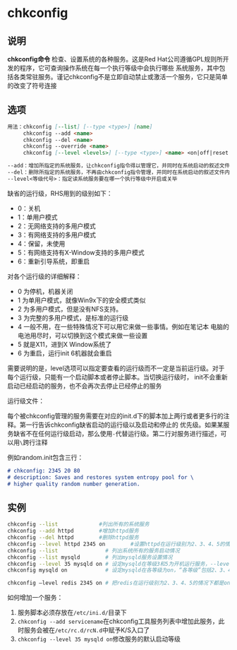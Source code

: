 # **chkconfig**

## 说明

**chkconfig命令** 检查、设置系统的各种服务。这是Red Hat公司遵循GPL规则所开发的程序，它可查询操作系统在每一个执行等级中会执行哪些
系统服务，其中包括各类常驻服务。谨记chkconfig不是立即自动禁止或激活一个服务，它只是简单的改变了符号连接

## 选项

```markdown
用法：chkconfig [--list] [--type <type>] [name]
     chkconfig --add <name>
     chkconfig --del <name>
     chkconfig --override <name>
     chkconfig [--level <levels>] [--type <type>] <name> <on|off|reset|resetpriorities>

--add：增加所指定的系统服务，让chkconfig指令得以管理它，并同时在系统启动的叙述文件内增加相关数据
--del：删除所指定的系统服务，不再由chkconfig指令管理，并同时在系统启动的叙述文件内删除相关数据
--level<等级代号>：指定读系统服务要在哪一个执行等级中开启或关毕

```

缺省的运行级，RHS用到的级别如下：

* 0：关机
* 1：单用户模式
* 2：无网络支持的多用户模式
* 3：有网络支持的多用户模式
* 4：保留，未使用
* 5：有网络支持有X-Window支持的多用户模式
* 6：重新引导系统，即重启

对各个运行级的详细解释：

* 0 为停机，机器关闭
* 1 为单用户模式，就像Win9x下的安全模式类似
* 2  为多用户模式，但是没有NFS支持。 
* 3  为完整的多用户模式，是标准的运行级
* 4 一般不用，在一些特殊情况下可以用它来做一些事情。例如在笔记本 电脑的电池用尽时，可以切换到这个模式来做一些设置
* 5  就是X11，进到X Window系统了
* 6  为重启，运行init 6机器就会重启

需要说明的是，level选项可以指定要查看的运行级而不一定是当前运行级。对于每个运行级，只能有一个启动脚本或者停止脚本。当切换运行级时，
init不会重新启动已经启动的服务，也不会再次去停止已经停止的服务

运行级文件：

每个被chkconfig管理的服务需要在对应的init.d下的脚本加上两行或者更多行的注释。第一行告诉chkconfig缺省启动的运行级以及启动和停止的
优先级。如果某服务缺省不在任何运行级启动，那么使用`-`代替运行级。第二行对服务进行描述，可以用`\`跨行注释

例如random.init包含三行：

```markdown
# chkconfig: 2345 20 80
# description: Saves and restores system entropy pool for \
# higher quality random number generation.
```

## 实例

```bash
chkconfig --list             #列出所有的系统服务
chkconfig --add httpd        #增加httpd服务
chkconfig --del httpd        #删除httpd服务
chkconfig --level httpd 2345 on        #设置httpd在运行级别为2、3、4、5的情况下都是on（开启）的状态
chkconfig --list               # 列出系统所有的服务启动情况
chkconfig --list mysqld        # 列出mysqld服务设置情况
chkconfig --level 35 mysqld on # 设定mysqld在等级3和5为开机运行服务，--level 35表示操作只在等级3和5执行，on表示启动，off表示关闭
chkconfig mysqld on            # 设定mysqld在各等级为on，“各等级”包括2、3、4、5等级

chkconfig –level redis 2345 on # 把redis在运行级别为2、3、4、5的情况下都是on（开启）的状态
```

如何增加一个服务：

1. 服务脚本必须存放在`/etc/ini.d/`目录下
2. `chkconfig --add servicename`在chkconfig工具服务列表中增加此服务，此时服务会被在`/etc/rc.d/rcN.d`中赋予K/S入口了
3. `chkconfig --level 35 mysqld on`修改服务的默认启动等级



